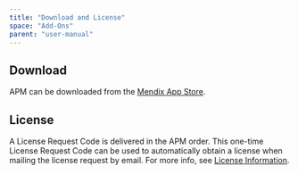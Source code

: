 ```yaml
---
title: "Download and License"
space: "Add-Ons"
parent: "user-manual"
---
```


## Download

APM can be downloaded from the [Mendix App Store](https://appstore.home.mendix.com/link/app/6127/Mendix/Mendix-Application-Performance-Monitor).

## License

A License Request Code is delivered in the APM order. This one-time License Request Code can be used to automatically obtain a license when mailing the license request by email. For more info, see [License Information](configuration#license).
